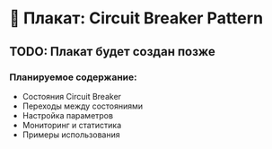 # 🔌 Плакат: Circuit Breaker Pattern

## TODO: Плакат будет создан позже

### Планируемое содержание:
- Состояния Circuit Breaker
- Переходы между состояниями
- Настройка параметров
- Мониторинг и статистика
- Примеры использования
